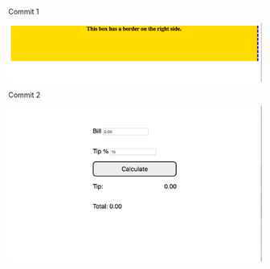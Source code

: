 Commit 1

![Box Model Example](boxmodelExample.png)

Commit 2

![HTML and CSS of Tip Calculator](htmlCSSTipCal.png)
